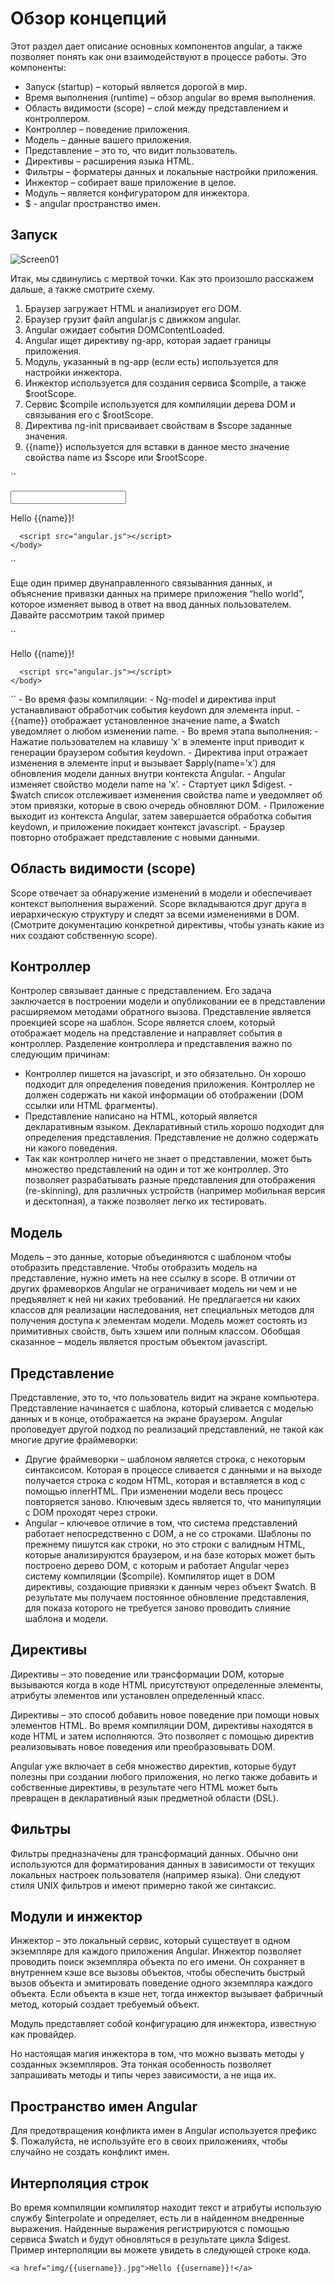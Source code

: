 # Обзор концепций

Этот раздел дает описание основных компонентов angular, а также позволяет понять как они взаимодействуют в процессе работы. Это компоненты:

- Запуск (startup) – который является дорогой в мир.
- Время выполнения (runtime) – обзор angular во время выполнения.
- Область видимости (scope) – слой между представлением и контроллером.
- Контроллер – поведение приложения.
- Модель – данные вашего приложения.
- Представление – это то, что видит пользователь.
- Директивы – расширения языка HTML.
- Фильтры – форматеры данных и локальные настройки приложения.
- Инжектор – собирает ваше приложение в целое.
- Модуль – является конфигуратором для инжектора.
- $ - angular пространство имен.

## Запуск
![Screen01](img/screen-01.png)

Итак, мы сдвинулись с мертвой точки. Как это произошло расскажем дальше, а также смотрите схему.

1. Браузер загружает HTML и анализирует его DOM.
2. Браузер грузит файл angular.js с движком angular.
3. Angular ожидает события DOMContentLoaded.
4. Angular ищет директиву ng-app, которая задает границы приложения.
5. Модуль, указанный в ng-app (если есть) используется для настройки инжектора.
6. Инжектор используется для создания сервиса $compile, а также $rootScope.
7. Сервис $compile используется для компиляции дерева DOM и связывания его с $rootScope.
8. Директива ng-init присваивает свойствам в $scope заданные значения.
9. {{name}} используется для вставки в данное место значение свойства name из $scope или $rootScope.

``
  <!doctype html>
  <html ng-app>
    <body>
      <input type="text" ng-model="name">
      <p>Hello {{name}}!</p>
      
      <script src="angular.js"></script>
    </body>
  </html>
``

Еще один пример двунаправленного связыванния данных, и объяснение привязки данных на примере приложения “hello world”, которое изменяет вывод в ответ на ввод данных пользователем.
Давайте рассмотрим такой пример

``
  <!doctype html>
  <html ng-app>
    <body>
      <p ng-init=" name='World' ">Hello {{name}}!</p>
      
      <script src="angular.js"></script>
    </body>
  </html>
``
- Во время фазы компиляции:
    - Ng-model и директива input устанавливают обработчик события keydown для элемента input.
    - {{name}} отображает установленное значение name, а $watch уведомляет о любом изменении name.
- Во время этапа выполнения:
    - Нажатие пользователем на клавишу ‘x’ в элементе input приводит к генерации браузером события keydown.
    - Директива input отражает изменения в элементе input и вызывает $apply(name=’x’) для обновления модели данных внутри контекста Angular.
    - Angular изменяет свойство модели name на ‘x’.
    - Стартует цикл $digest.
    - $watch список отслеживает изменения свойства name и уведомляет об этом привязки, которые в свою очередь обновляют DOM.
    - Приложение выходит из контекста Angular, затем завершается обработка события keydown, и приложение покидает контекст javascript.
    - Браузер повторно отображает представление с новыми данными.

## Область видимости (scope)
Scope отвечает за обнаружение изменений в модели и обеспечивает контекст выполнения выражений. Scope вкладываются друг друга в иерархическую структуру и следят за всеми изменениями в DOM. (Смотрите документацию конкретной директивы, чтобы узнать какие из них создают собственную scope).

## Контроллер
Контролер связывает данные с представлением. Его задача заключается в построении модели и опубликовании ее в представлении расширяемом методами обратного вызова. Представление является проекцией scope на шаблон. Scope является слоем, который отображает модель на представление и направляет события в контроллер. Разделение контроллера и представления важно по следующим причинам:

- Контроллер пишется на javascript, и это обязательно. Он хорошо подходит для определения поведения приложения. Контроллер не должен содержать ни какой информации об отображении (DOM ссылки или HTML фрагменты).
- Представление написано на HTML, который является декларативным языком. Декларативный стиль хорошо подходит для определения представления. Представление не должно содержать ни какого поведения.
- Так как контроллер ничего не знает о представлении, может быть множество представлений на один и тот же контроллер. Это позволяет разрабатывать разные представления для отображения (re-skinning), для различных устройств (например мобильная версия и десктопная), а также позволяет легко их тестировать.

## Модель
Модель – это данные, которые объединяются с шаблоном чтобы отобразить представление. Чтобы отобразить модель на представление, нужно иметь на нее ссылку в scope. В отличии от других фрамеворков Angular не ограничивает модель ни чем и не предъявляет к ней ни каких требований. Не предлагается ни каких классов для реализации наследования, нет специальных методов для получения доступа к элементам модели. Модель может состоять из примитивных свойств, быть хэшем или полным классом. Обобщая сказанное – модель является простым объектом javascript.

## Представление
Представление, это то, что пользователь видит на экране компьютера. Представление начинается с шаблона, который сливается с моделью данных и в конце, отображается на экране браузером. Angular проповедует другой подход по реализаций представлений, не такой как многие другие фраймеворки:

- Другие фраймеворки – шаблоном является строка, с некоторым синтаксисом. Которая в процессе сливается с данными и на выходе получается строка с кодом HTML, которая и вставляется в код с помощью innerHTML. При изменении модели весь процесс повторяется заново. Ключевым здесь является то, что манипуляции с DOM проходят через строки.
- Angular – ключевое отличие в том, что система представлений работает непосредственно с DOM, а не со строками. Шаблоны по прежнему пишутся как строки, но это строки с валидным HTML, которые анализируются браузером, и на базе которых может быть построено дерево DOM, с которым и работает Angular через систему компиляции ($compile). Компилятор ищет в DOM директивы, создающие привязки к данным через объект $watch. В результате мы получаем постоянное обновление представления, для показа которого не требуется заново проводить слияние шаблона и модели.

## Директивы
Директивы – это поведение или трансформации DOM, которые вызываются когда в коде HTML присутствуют определенные элементы, атрибуты элементов или установлен определенный класс. 

Директивы – это способ добавить новое поведение при помощи новых элементов HTML. Во время компиляции DOM, директивы находятся в коде HTML и затем исполняются. Это позволяет с помощью директив реализовывать новое поведения или преобразовывать DOM.

Angular уже включает в себя множество директив, которые будут полезны при создании любого приложения, но легко также добавить и собственные директивы, в результате чего HTML может быть превращен в декларативный язык предметной области (DSL).
 
## Фильтры
Фильтры предназначены для трансформаций данных. Обычно они используются для форматирования данных в зависимости от текущих локальных настроек пользователя (например языка). Они следуют стиля UNIX фильтров и имеют примерно такой же синтаксис.

## Модули и инжектор
Инжектор – это локальный сервис, который существует в одном экземпляре для каждого приложения Angular. Инжектор позволяет проводить поиск экземпляра объекта по его имени. Он сохраняет в внутреннем кэше все вызовы объектов, чтобы обеспечить быстрый вызов объекта и эмитировать поведение одного экземпляра каждого объекта. Если объекта в кэше нет, тогда инжектор вызывает фабричный метод, который создает требуемый объект.

Модуль представляет собой конфигурацию для инжектора, известную как провайдер.

Но настоящая магия инжектора в том, что можно вызвать методы у созданных экземпляров. Эта тонкая особенность позволяет запрашивать методы и типы через зависимости, а не ища их.

## Пространство имен Angular
Для предотвращения конфликта имен в Angular используется префикс $. Пожалуйста, не используйте его в своих приложениях, чтобы случайно не создать конфликт имен.

## Интерполяция строк
Во время компиляции компилятор находит текст и атрибуты использую службу $interpolate и определяет, есть ли в найденном внедренные выражения. Найденные выражения регистрируются с помощью сервиса $watch и будут обновляться в результате цикла $digest. Пример интерполяции вы можете увидеть в следующей строке кода.

``
  <a href="img/{{username}}.jpg">Hello {{username}}!</a>
``
